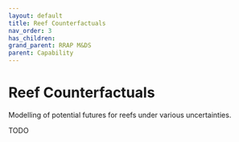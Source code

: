 ```yaml
---
layout: default
title: Reef Counterfactuals
nav_order: 3
has_children: 
grand_parent: RRAP M&DS
parent: Capability
---
```

# Reef Counterfactuals

Modelling of potential futures for reefs under various uncertainties.

TODO